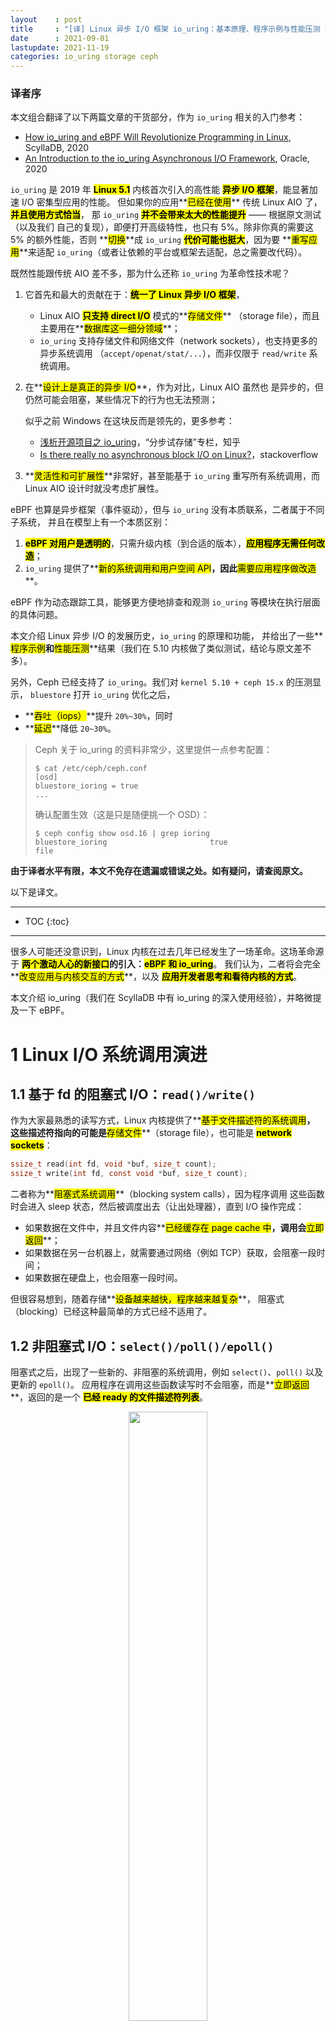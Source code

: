 ```yaml
---
layout    : post
title     : "[译] Linux 异步 I/O 框架 io_uring：基本原理、程序示例与性能压测（2020）"
date      : 2021-09-01
lastupdate: 2021-11-19
categories: io_uring storage ceph
---
```


### 译者序

本文组合翻译了以下两篇文章的干货部分，作为 `io_uring` 相关的入门参考：

* [How io_uring and eBPF Will Revolutionize Programming in Linux](https://thenewstack.io/how-io_uring-and-ebpf-will-revolutionize-programming-in-linux), ScyllaDB, 2020
* [An Introduction to the io_uring Asynchronous I/O Framework](https://medium.com/oracledevs/an-introduction-to-the-io-uring-asynchronous-i-o-framework-fad002d7dfc1), Oracle, 2020

`io_uring` 是 2019 年 **<mark>Linux 5.1</mark>** 内核首次引入的高性能
**<mark>异步 I/O 框架</mark>**，能显著加速 I/O 密集型应用的性能。
但如果你的应用**<mark>已经在使用</mark>** 传统 Linux AIO 了，**<mark>并且使用方式恰当</mark>**，
那 `io_uring` **<mark>并不会带来太大的性能提升</mark>** —— 根据原文测试（以及我们
自己的复现），即便打开高级特性，也只有 5%。除非你真的需要这 5% 的额外性能，否则
**<mark>切换</mark>**成 `io_uring` **<mark>代价可能也挺大</mark>**，因为要
**<mark>重写应用</mark>**来适配 `io_uring`（或者让依赖的平台或框架去适配，总之需要改代码）。

既然性能跟传统 AIO 差不多，那为什么还称 `io_uring` 为革命性技术呢？

1. 它首先和最大的贡献在于：**<mark>统一了 Linux 异步 I/O 框架</mark>**，

    * Linux AIO **<mark>只支持 direct I/O</mark>** 模式的**<mark>存储文件</mark>**
      （storage file），而且主要用在**<mark>数据库这一细分领域</mark>**；
    * `io_uring` 支持存储文件和网络文件（network sockets），也支持更多的异步系统调用
      （`accept/openat/stat/...`），而非仅限于 `read/write` 系统调用。

2. 在**<mark>设计上是真正的异步 I/O</mark>**，作为对比，Linux AIO 虽然也
   是异步的，但仍然可能会阻塞，某些情况下的行为也无法预测；

   似乎之前 Windows 在这块反而是领先的，更多参考：

   * [浅析开源项目之 io_uring](https://zhuanlan.zhihu.com/p/361955546)，“分步试存储”专栏，知乎
   * [Is there really no asynchronous block I/O on Linux?](https://stackoverflow.com/questions/13407542/is-there-really-no-asynchronous-block-i-o-on-linux)，stackoverflow

3. **<mark>灵活性和可扩展性</mark>**非常好，甚至能基于 `io_uring` 重写所有系统调用，而 Linux AIO 设计时就没考虑扩展性。

eBPF 也算是异步框架（事件驱动），但与 `io_uring` 没有本质联系，二者属于不同子系统，
并且在模型上有一个本质区别：

1. **<mark>eBPF 对用户是透明的</mark>**，只需升级内核（到合适的版本），**<mark>应用程序无需任何改造</mark>**；
2. `io_uring` 提供了**<mark>新的系统调用和用户空间 API</mark>**，因此**<mark>需要应用程序做改造</mark>**。

eBPF 作为动态跟踪工具，能够更方便地排查和观测 `io_uring` 等模块在执行层面的具体问题。

本文介绍 Linux 异步 I/O 的发展历史，`io_uring` 的原理和功能，
并给出了一些**<mark>程序示例</mark>**和**<mark>性能压测</mark>**结果（我们在 5.10
内核做了类似测试，结论与原文差不多）。

另外，Ceph 已经支持了 `io_uring`。我们对 `kernel 5.10 + ceph 15.x` 的压测显示，
`bluestore` 打开 `io_uring` 优化之后，

* **<mark>吞吐（iops）</mark>**提升 `20%~30%`，同时
* **<mark>延迟</mark>**降低 `20~30%`。

> Ceph 关于 io_uring 的资料非常少，这里提供一点参考配置：
>
> ```shell
> $ cat /etc/ceph/ceph.conf
> [osd]
> bluestore_ioring = true
> ...
> ```
>
> 确认配置生效（这是只是随便挑一个 OSD）：
>
> ```shell
> $ ceph config show osd.16 | grep ioring
> bluestore_ioring                       true                                            file
> ```

**由于译者水平有限，本文不免存在遗漏或错误之处。如有疑问，请查阅原文。**

以下是译文。

----

* TOC
{:toc}

----

很多人可能还没意识到，Linux 内核在过去几年已经发生了一场革命。这场革命源于
**<mark>两个激动人心的新接口</mark>**的引入：**<mark>eBPF 和 io_uring</mark>**。
我们认为，二者将会完全**<mark>改变应用与内核交互的方式</mark>**，以及
**<mark>应用开发者思考和看待内核的方式</mark>**。

本文介绍 io_uring（我们在 ScyllaDB 中有 io_uring 的深入使用经验），并略微提及一下 eBPF。

# 1 Linux I/O 系统调用演进

## 1.1 基于 fd 的阻塞式 I/O：`read()/write()`

作为大家最熟悉的读写方式，Linux 内核提供了**<mark>基于文件描述符的系统调用</mark>**，
这些描述符指向的可能是**<mark>存储文件</mark>**（storage file），也可能是 **<mark>network sockets</mark>**：

```c
ssize_t read(int fd, void *buf, size_t count);
ssize_t write(int fd, const void *buf, size_t count);
```

二者称为**<mark>阻塞式系统调用</mark>**（blocking system calls），因为程序调用
这些函数时会进入 sleep 状态，然后被调度出去（让出处理器），直到 I/O 操作完成：

* 如果数据在文件中，并且文件内容**<mark>已经缓存在 page cache 中</mark>**，调用会**<mark>立即返回</mark>**；
* 如果数据在另一台机器上，就需要通过网络（例如 TCP）获取，会阻塞一段时间；
* 如果数据在硬盘上，也会阻塞一段时间。

但很容易想到，随着存储**<mark>设备越来越快，程序越来越复杂</mark>**，
阻塞式（blocking）已经这种最简单的方式已经不适用了。

## 1.2 非阻塞式 I/O：`select()/poll()/epoll()`

阻塞式之后，出现了一些新的、非阻塞的系统调用，例如 `select()`、`poll()` 以及更新的 `epoll()`。
应用程序在调用这些函数读写时不会阻塞，而是**<mark>立即返回</mark>**，返回的是一个
**<mark>已经 ready 的文件描述符列表</mark>**。

<p align="center"><img src="/assets/img/intro-to-io-uring/epoll.png" width="50%" height="50%"></p>

但这种方式存在一个致命缺点：**<mark>只支持 network sockets 和 pipes</mark>** ——
`epoll()` 甚至连 storage files 都不支持。

## 1.3 线程池方式

对于 storage I/O，经典的解决思路是 [thread pool](https://en.wikipedia.org/wiki/Thread_pool)：
主线程将 I/O 分发给 worker 线程，后者代替主线程进行阻塞式读写，主线程不会阻塞。

<p align="center"><img src="/assets/img/intro-to-io-uring/thread-pools.png" width="40%" height="40%"></p>

这种方式的问题是**<mark>线程上下文切换开销可能非常大</mark>**，后面性能压测会看到。

## 1.4 Direct I/O（数据库软件）：绕过 page cache

随后出现了更加灵活和强大的方式：**<mark>数据库软件</mark>**（database software）
有时 [<mark>并不想使用操作系统的 page cache</mark>](https://www.scylladb.com/2018/07/26/how-scylla-data-cache-works)，
而是希望打开一个文件后，**<mark>直接从设备读写这个文件</mark>**（direct access to the device）。
这种方式称为**<mark>直接访问</mark>**（direct access）或**<mark>直接 I/O</mark>**（direct I/O），

* 需要指定 **<mark><code>O_DIRECT</code></mark>** flag；
* 需要**<mark>应用自己管理自己的缓存</mark>** —— 这正是数据库软件所希望的；
* 是 **<mark>zero-copy I/O</mark>**，因为应用的缓冲数据直接发送到设备，或者直接从设备读取。

## 1.5 异步 IO（AIO）

前面提到，随着存储设备越来越快，主线程和 worker 线性之间的上下文切换开销占比越来越高。
现在市场上的一些设备，例如 [Intel Optane](https://pcper.com/2018/12/intels-optane-dc-persistent-memory-dimms-push-latency-closer-to-dram)
，**<mark>延迟已经低到和上下文切换一个量级</mark>**（微秒 `us`）。换个方式描述，
更能让我们感受到这种开销：
**<mark>上下文每切换一次，我们就少一次 dispatch I/O 的机会</mark>**。

因此，Linux **<mark>2.6</mark>** 内核引入了异步 I/O（asynchronous I/O）接口，
方便起见，本文简写为 `linux-aio`。AIO **<mark>原理</mark>**是很简单的：

* 用户通过 `io_submit()` 提交 I/O 请求，
* 过一会再调用 `io_getevents()` 来检查哪些 events 已经 ready 了。
* 使程序员**<mark>能编写完全异步的代码</mark>**。

近期，[Linux AIO 甚至支持了](https://lwn.net/Articles/742978/) `epoll()`：也就是说
不仅能提交 storage I/O 请求，还能提交网络 I/O 请求。照这样发展下去，linux-aio
**<mark>似乎能成为一个王者</mark>**。但由于它糟糕的演进之路，这个愿望几乎不可能实现了。
我们从 **<mark>Linus 标志性的激烈言辞中就能略窥一斑</mark>**：

> Reply to: [to support opening files asynchronously](https://lwn.net/Articles/671657/)
>
> *So I think this is ridiculously ugly.*
>
> *AIO is a horrible ad-hoc design, with the main excuse being “other, less
> gifted people, made that design, and we are implementing it for compatibility
> because database people — who seldom have any shred of taste — actually use
> it”.*
>
> — Linus Torvalds (on lwn.net)

首先，作为数据库从业人员，我们想借此机会为我们的没品（lack of taste）向 Linus 道歉。
但更重要的是，我们要进一步解释一下**<mark>为什么 Linus 是对的</mark>**：Linux AIO 确实问题缠身，

1. **<mark>只支持 <code>O_DIRECT</code> 文件</mark>**，因此**<mark>对常规的非数据库应用</mark>**
  （normal, non-database applications）**<mark>几乎是无用的</mark>**；
1. 接口在**<mark>设计时并未考虑扩展性</mark>**。虽然可以扩展 —— 我们也确实这么做了 —— 但每加一个东西都相当复杂；
1. 虽然从**<mark>技术上说接口是非阻塞的</mark>**，但实际上有
  [<mark>很多可能的原因都会导致它阻塞</mark>](https://lwn.net/Articles/724198)，而且引发的方式难以预料。

## 1.6 小结

以上可以清晰地看出 Linux I/O 的演进：

* 最开始是同步（阻塞式）系统调用；
* 然后随着**<mark>实际需求和具体场景</mark>**，不断加入新的异步接口，还要保持与老接口的兼容和协同工作。

另外也看到，在非阻塞式读写的问题上**<mark>并没有形成统一方案</mark>**：

1. Network socket 领域：添加一个异步接口，然后去轮询（poll）请求是否完成（readiness）；
2. Storage I/O 领域：**<mark>只针对某一细分领域</mark>**（数据库）在某一特定时期的需求，添加了一个定制版的异步接口。

**<mark>这就是 Linux I/O 的演进历史</mark>** —— 只着眼当前，出现一个问题就引入一种设计，而并没有多少前瞻性 —— 直到 `io_uring` 的出现。

# 2 `io_uring`

io_uring 来自资深内核开发者 Jens Axboe 的想法，他在 Linux I/O stack 领域颇有研究。
从最早的 patch [aio: support for IO polling](https://lwn.net/ml/linux-fsdevel/20181221192236.12866-9-axboe@kernel.dk)
可以看出，这项工作始于一个很简单的观察：随着设备越来越快，
**<mark>中断驱动（interrupt-driven）模式效率已经低于轮询模式</mark>**
（polling for completions） —— 这也是高性能领域最常见的主题之一。

* `io_uring` 的**<mark>基本逻辑与 linux-aio 是类似的</mark>**：提供两个接口，一个将
  I/O 请求提交到内核，一个从内核接收完成事件。
* 但随着开发深入，它逐渐变成了一个完全不同的接口：设计者开始从源头思考
  **<mark>如何支持完全异步的操作</mark>**。

## 2.1 与 Linux AIO 的不同

`io_uring` 与 `linux-aio` 有着本质的不同：

1. **<mark>在设计上是真正异步的</mark>**（truly asynchronous）。只要
  设置了合适的 flag，它在**<mark>系统调用上下文中就只是将请求放入队列</mark>**，
  不会做其他任何额外的事情，**<mark>保证了应用永远不会阻塞</mark>**。

2. **<mark>支持任何类型的 I/O</mark>**：cached files、direct-access files 甚至 blocking sockets。

    由于设计上就是异步的（async-by-design nature），因此**<mark>无需 poll+read/write 来处理 sockets</mark>**。
    只需提交一个阻塞式读（blocking read），请求完成之后，就会出现在 completion ring。

3. **<mark>灵活、可扩展</mark>**：基于 `io_uring` 甚至能重写（re-implement）Linux 的每个系统调用。

## 2.2 原理及核心数据结构：SQ/CQ/SQE/CQE

每个 io_uring 实例都有**<mark>两个环形队列</mark>**（ring），在内核和应用程序之间共享：

* **<mark>提交队列</mark>**：submission queue (SQ)
* **<mark>完成队列</mark>**：completion queue (CQ)

<p align="center"><img src="/assets/img/intro-to-io-uring/io_uring.png" width="60%" height="60%"></p>

这两个队列：

* 都是**<mark>单生产者、单消费者</mark>**，size 是 2 的幂次；
* 提供**<mark>无锁接口</mark>**（lock-less access interface），内部使用
  **<mark>内存屏障</mark>**做同步（coordinated with memory barriers）。

**<mark>使用方式</mark>**：

* 请求

    * 应用创建 SQ entries (SQE)，更新 SQ tail；
    * 内核消费 SQE，更新 SQ head。

* 完成

    * 内核为完成的一个或多个请求创建 CQ entries (CQE)，更新 CQ tail；
    * 应用消费 CQE，更新 CQ head。
    * 完成事件（completion events）可能以任意顺序到达，到总是与特定的 SQE 相关联的。
    * 消费 CQE 过程无需切换到内核态。

## 2.3 带来的好处

`io_uring` 这种请求方式还有一个好处是：原来需要多次系统调用（读或写），现在变成批处理一次提交。

还记得 Meltdown 漏洞吗？当时我还写了[一篇文章](https://www.scylladb.com/2018/01/07/cost-of-avoiding-a-meltdown/)
解释为什么我们的 Scylla NoSQL 数据库受影响很小：`aio` 已经将我们的 I/O 系统调用批处理化了。

`io_uring` **<mark>将这种批处理能力带给了</mark>** storage I/O 系统调用之外的
**<mark>其他一些系统调用</mark>**，包括：

* `read`
* `write` 
* `send` 
* `recv` 
* `accept` 
* `openat` 
* `stat`
* 专用的一些系统调用，例如 `fallocate`

此外，`io_uring` 使异步 I/O 的使用场景也不再仅限于数据库应用，**<mark>普通的
非数据库应用也能用</mark>**。这一点值得重复一遍：

> 虽然 `io_uring` 与 `aio` 有一些相似之处，但它的**<mark>扩展性和架构是革命性的</mark>**：
> 它**<mark>将异步操作的强大能力带给了所有应用</mark>**（及其开发者），而
> **<mark>不再仅限于是数据库应用这一细分领域</mark>**。

我们的 CTO Avi Kivity 在 the Core C++ 2019 event 上 [有一次关于 async 的分享](https://www.scylladb.com/2020/03/26/avi-kivity-at-core-c-2019)。
核心点包括：**<mark>从延迟上来说</mark>**，

1. 现代多核、多 CPU 设备，其内部本身就是一个基础网络；
2. **<mark>CPU 之间</mark>**是另一个网络；
3. **<mark>CPU 和磁盘 I/O 之间</mark>**又是一个网络。

因此网络编程采用异步是明智的，而现在开发自己的应用也应该考虑异步。
这**<mark>从根本上改变了 Linux 应用的设计方式</mark>**：

* 之前都是一段顺序代码流，需要系统调用时才执行系统调用，
* 现在需要思考一个文件是否 ready，因而自然地引入 event-loop，不断通过共享 buffer 提交请求和接收结果。

## 2.4 三种工作模式

io_uring 实例可工作在三种模式：

1. **<mark>中断驱动模式</mark>**（interrupt driven）

    **<mark>默认模式</mark>**。可通过 io_uring_enter() 提交 I/O 请求，然后直接检查 CQ 状态判断是否完成。

2. **<mark>轮询模式</mark>**（polled）

    Busy-waiting for an I/O completion，而不是通过异步 IRQ（Interrupt Request）接收通知。

    这种模式需要文件系统（如果有）和块设备（block device）支持轮询功能。
    相比中断驱动方式，这种方式延迟更低（[连系统调用都省了](https://www.phoronix.com/scan.php?page=news_item&px=Linux-io_uring-Fast-Efficient)），
    但可能会消耗更多 CPU 资源。

    目前，只有指定了 O_DIRECT flag 打开的文件描述符，才能使用这种模式。当一个读
    或写请求提交给轮询上下文（polled context）之后，应用（application）必须调用
    `io_uring_enter()` 来轮询 CQ 队列，判断请求是否已经完成。

    对一个 io_uring 实例来说，**<mark>不支持混合使用轮询和非轮询模式</mark>**。

3. **<mark>内核轮询模式</mark>**（kernel polled）

   这种模式中，会 **<mark>创建一个内核线程</mark>**（kernel thread）来执行 SQ 的轮询工作。

   使用这种模式的 io_uring 实例， **<mark>应用无需切到到内核态</mark>** 就能触发（issue）I/O 操作。
   通过 SQ 来提交 SQE，以及监控 CQ 的完成状态，应用无需任何系统调用，就能提交和收割 I/O（submit and reap I/Os）。

   如果内核线程的空闲时间超过了用户的配置值，它会通知应用，然后进入 idle 状态。
   这种情况下，应用必须调用 `io_uring_enter()` 来唤醒内核线程。如果 I/O 一直很繁忙，内核线性是不会 sleep 的。

## 2.5 `io_uring` 系统调用 API

有三个：

* `io_uring_setup(2)`
* `io_uring_register(2)`
* `io_uring_enter(2)`

下面展开介绍。完整文档见 [manpage](https://github.com/axboe/liburing/tree/master/man)。

### 2.5.1 `io_uring_setup()`

执行异步 I/O 需要先**<mark>设置上下文</mark>**：

```c
int io_uring_setup(u32 entries, struct io_uring_params *p);
```

这个系统调用

* **<mark>创建一个 SQ 和一个 CQ</mark>**，
* queue size 至少 `entries` 个元素，
* 返回一个文件描述符，随后用于在这个 io_uring 实例上执行操作。

SQ 和 CQ 在应用和内核之间共享，避免了在初始化和完成 I/O 时（initiating and completing I/O）拷贝数据。

参数 p：

* 应用用来配置 io_uring，
* 内核返回的 SQ/CQ 配置信息也通过它带回来。

io_uring_setup() 成功时返回一个文件描述符（fd）。应用随后可以将这个 fd 传给 mmap(2) 系统调用，来
map the submission and completion queues 或者传给 to the io_uring_register() or io_uring_enter() system calls.

### 2.5.2 `io_uring_register()`

注册用于异步 I/O 的**<mark>文件或用户缓冲区</mark>**（files or user buffers）：

```c
int io_uring_register(unsigned int fd, unsigned int opcode, void *arg, unsigned int nr_args);
```

注册文件或用户缓冲区，使内核能**<mark>长时间持有对该文件在内核内部的数据结构引用</mark>**（internal kernel data structures associated with the files），
或创建**<mark>应用内存的长期映射</mark>**（long term mappings of application memory associated with the buffers），
这个操作只会在注册时执行一次，而不是每个 I/O 请求都会处理，因此减少了 
per-I/O overhead。

#### 注册的缓冲区（buffer）性质

* Registered buffers 将会**<mark>被锁定在内存中</mark>**（be locked in memory），并**<mark>计入用户的 RLIMIT_MEMLOCK</mark>** 资源限制。
* 此外，每个 buffer 有 **<mark>1GB 的大小限制</mark>**。
* 当前，buffers 必须是**<mark>匿名、非文件后端的内存</mark>**（anonymous,
  non-file-backed memory），例如 malloc(3) or mmap(2) with the MAP_ANONYMOUS
  flag set 返回的内存。
* Huge pages 也是支持的。整个 huge page 都会被 pin 到内核，即使只用到了其中一部分。
* 已经注册的 buffer 无法调整大小，想调整只能先 unregister，再重新 register 一个新的。

#### 通过 `eventfd()` 订阅 completion 事件

可以用 `eventfd(2)` 订阅 io_uring 实例的 completion events。
将 eventfd 描述符通过这个系统调用注册就行了。

> The credentials of the running application can be registered with io_uring which returns an id associated with
> those credentials. Applications wishing to share a ring between separate
> users/processes can pass in this credential id in the SQE personality field. If
> set, that particular SQE will be issued with these credentials.

### 2.5.3 `io_uring_enter()`

```c
int io_uring_enter(unsigned int fd, unsigned int to_submit, unsigned int min_complete, unsigned int flags, sigset_t *sig);
```

这个系统调用用于初始化和完成（initiate and complete）I/O，使用共享的 SQ 和 CQ。
单次调用同时执行：

1. 提交新的 I/O 请求
2. 等待 I/O 完成

参数：

1. `fd` 是 `io_uring_setup()` 返回的文件描述符；
2. `to_submit` 指定了 SQ 中提交的 I/O 数量；
3. 依据不同模式：

    * 默认模式，如果指定了 `min_complete`，会等待这个数量的 I/O 事件完成再返回；
    * 如果 io_uring 是 polling 模式，这个参数表示：

        1. 0：要求内核返回当前以及完成的所有 events，无阻塞；
        2. 非零：如果有事件完成，内核仍然立即返回；如果没有完成事件，内核会 poll，等待指定的次数完成，或者这个进程的时间片用完。

注意：对于 interrupt driven I/O，**<mark>应用无需进入内核就能检查 CQ 的 event completions</mark>**。

`io_uring_enter()` 支持很多操作，包括：

* Open, close, and stat files
* Read and write into multiple buffers or pre-mapped buffers
* Socket I/O operations
* Synchronize file state
* Asynchronously monitor a set of file descriptors
* Create a timeout linked to a specific operation in the ring
* Attempt to cancel an operation that is currently in flight
* Create I/O chains
* Ordered execution within a chain
* Parallel execution of multiple chains

当这个系统调用返回时，表示一定数量的 SEQ 已经被消费和提交了，此时可以安全的重用队列中的 SEQ。
此时 IO 提交有可能还停留在异步上下文中，即实际上 SQE 可能还没有被提交 —— 不过
用户不用关心这些细节 —— 当随后内核需要使用某个特定的 SQE 时，它已经复制了一份。

## 2.6 高级特性

`io_uring` 提供了一些用于特殊场景的高级特性：

1. **<mark>File registration</mark>**（文件注册）：每次发起一个指定文件描述的操
   作，内核都需要**<mark>花费一些时钟周期</mark>**（cycles）**<mark>将文件描述符映射到内部表示</mark>**。
   对于那些**<mark>针对同一文件进行重复操作</mark>**的场景，`io_uring` 支持**<mark>提前注册这些文件</mark>**，后面直接查找就行了。
2. **<mark>Buffer registration</mark>**（缓冲区注册）：与 file registration 类
   似，direct I/O 场景中，内核需要 map/unmap memory areas。`io_uring` 支持提前
   注册这些缓冲区（buffers）。
3. **<mark>Poll ring</mark>**（轮询环形缓冲区）：对于非常快是设备，处理中断的开
   销是比较大的。`io_uring` 允许用户关闭中断，使用轮询模式。前面“三种工作模式”小节
   也介绍到了这一点。
4. **<mark>Linked operations</mark>**（链接操作）：允许用户发送串联的请求。这两
   个请求同时提交，但后面的会等前面的处理完才开始执行。

## 2.7 用户空间库 `liburing`

[`liburing`](https://github.com/axboe/liburing/) 提供了一个简单的高层 API，
可用于一些基本场景，应用程序避免了直接使用更底层的系统调用。
此外，这个 API 还避免了一些重复操作的代码，如设置 io_uring 实例。

举个例子，在 `io_uring_setup()` 的 manpage 描述中，调用这个系统调用获得一个 ring 文
件描述符之后，应用必须调用 `mmap()` 来这样的逻辑需要一段略长的代码，而用
`liburing` 的话，下面的函数已经将上述流程封装好了：

```c
int io_uring_queue_init(unsigned entries, struct io_uring *ring, unsigned flags);
```

下一节来看两个例子基于 liburing 的例子。

# 3 基于 liburing 的示例应用

编译：

```shell
$ git clone https://github.com/axboe/liburing.git
$ git co -b liburing-2.0 tags/liburing-2.0

$ cd liburing
$ ls examples/
io_uring-cp  io_uring-cp.c  io_uring-test  io_uring-test.c  link-cp  link-cp.c  Makefile  ucontext-cp  ucontext-cp.c

$ make -j4

$ ./examples/io_uring-test <file>
Submitted=4, completed=4, bytes=16384

$ ./examples/link-cp <in-file> <out-file>
```

## 3.1 `io_uring-test`

这个程序使用 4 个 SQE，从输入文件中**<mark>读取最多 16KB 数据</mark>**。

### 源码及注释

为方便看清主要逻辑，忽略了一些错误处理代码，完整代码见
[io_uring-test.c](https://github.com/axboe/liburing/blob/liburing-2.0/examples/io_uring-test.c)。

```c
/* SPDX-License-Identifier: MIT */
/*
 * Simple app that demonstrates how to setup an io_uring interface,
 * submit and complete IO against it, and then tear it down.
 *
 * gcc -Wall -O2 -D_GNU_SOURCE -o io_uring-test io_uring-test.c -luring
 */
#include "liburing.h"

#define QD    4 // io_uring 队列长度

int main(int argc, char *argv[]) {
    int i, fd, pending, done;
    void *buf;

    // 1. 初始化一个 io_uring 实例
    struct io_uring ring;
    ret = io_uring_queue_init(QD,    // 队列长度
                              &ring, // io_uring 实例
                              0);    // flags，0 表示默认配置，例如使用中断驱动模式

    // 2. 打开输入文件，注意这里指定了 O_DIRECT flag，内核轮询模式需要这个 flag，见前面介绍
    fd = open(argv[1], O_RDONLY | O_DIRECT);
    struct stat sb;
    fstat(fd, &sb); // 获取文件信息，例如文件长度，后面会用到

    // 3. 初始化 4 个读缓冲区
    ssize_t fsize = 0;             // 程序的最大读取长度
    struct iovec *iovecs = calloc(QD, sizeof(struct iovec));
    for (i = 0; i < QD; i++) {
        if (posix_memalign(&buf, 4096, 4096))
            return 1;
        iovecs[i].iov_base = buf;  // 起始地址
        iovecs[i].iov_len = 4096;  // 缓冲区大小
        fsize += 4096;
    }

    // 4. 依次准备 4 个 SQE 读请求，指定将随后读入的数据写入 iovecs 
    struct io_uring_sqe *sqe;
    offset = 0;
    i = 0;
    do {
        sqe = io_uring_get_sqe(&ring);  // 获取可用 SQE
        io_uring_prep_readv(sqe,        // 用这个 SQE 准备一个待提交的 read 操作
                            fd,         // 从 fd 打开的文件中读取数据
                            &iovecs[i], // iovec 地址，读到的数据写入 iovec 缓冲区
                            1,          // iovec 数量
                            offset);    // 读取操作的起始地址偏移量
        offset += iovecs[i].iov_len;    // 更新偏移量，下次使用
        i++;

        if (offset > sb.st_size)        // 如果超出了文件大小，停止准备后面的 SQE
            break;
    } while (1);

    // 5. 提交 SQE 读请求
    ret = io_uring_submit(&ring);       // 4 个 SQE 一次提交，返回提交成功的 SQE 数量
    if (ret < 0) {
        fprintf(stderr, "io_uring_submit: %s\n", strerror(-ret));
        return 1;
    } else if (ret != i) {
        fprintf(stderr, "io_uring_submit submitted less %d\n", ret);
        return 1;
    }

    // 6. 等待读请求完成（CQE）
    struct io_uring_cqe *cqe;
    done = 0;
    pending = ret;
    fsize = 0;
    for (i = 0; i < pending; i++) {
        io_uring_wait_cqe(&ring, &cqe);  // 等待系统返回一个读完成事件
        done++;

        if (cqe->res != 4096 && cqe->res + fsize != sb.st_size) {
            fprintf(stderr, "ret=%d, wanted 4096\n", cqe->res);
        }

        fsize += cqe->res;
        io_uring_cqe_seen(&ring, cqe);   // 更新 io_uring 实例的完成队列
    }

    // 7. 打印统计信息
    printf("Submitted=%d, completed=%d, bytes=%lu\n", pending, done, (unsigned long) fsize);

    // 8. 清理工作
    close(fd);
    io_uring_queue_exit(&ring);
    return 0;
}
```

### 其他说明

代码中已经添加了注释，这里再解释几点：

* 每个 SQE 都执行一个 allocated buffer，后者是用 `iovec` 结构描述的；
* 第 3 & 4 步：初始化所有 SQE，用于接下来的 `IORING_OP_READV` 操作，后者
  **<mark>提供了 <code>readv(2)</code> 系统调用的异步接口</mark>**。
* 操作完成之后，这个 SQE iovec buffer 中存放的是相关 `readv` 操作的结果；
* 接下来调用 `io_uring_wait_cqe()` 来 reap CQE，并通过 `cqe->res` 字段验证读取的字节数；
* `io_uring_cqe_seen()` 通知内核这个 CQE 已经被消费了。

## 3.2 `link-cp`

link-cp 使用 io_uring 高级特性 SQE chaining 特性来复制文件。

### I/O chain

io_uring 支持创建 I/O chain。一个 chain 内的 I/O 是顺序执行的，多个 I/O chain 可以并行执行。

`io_uring_enter()` manpage 中对 `IOSQE_IO_LINK` 有 [详细解释](https://www.mankier.com/2/io_uring_enter#Description-IOSQE_IO_LINK)：

> When this flag is specified, it forms a link with the next SQE in the
> submission ring. That next SQE will not be started before this one completes.
> This, in effect, forms a chain of SQEs, which can be arbitrarily long. The tail
> of the chain is denoted by the first SQE that does not have this flag set. This
> flag has no effect on previous SQE submissions, nor does it impact SQEs that
> are outside of the chain tail. This means that multiple chains can be executing
> in parallel, or chains and individual SQEs. Only members inside the chain are
> serialized. A chain of SQEs will be broken, if any request in that chain ends
> in error. io_uring considers any unexpected result an error. This means that,
> eg, a short read will also terminate the remainder of the chain. If a chain of
> SQE links is broken, the remaining unstarted part of the chain will be
> terminated and completed with -ECANCELED as the error code. Available since
> 5.3.

为实现复制文件功能，link-cp 创建一个长度为 2 的 SQE chain。

* 第一个 SQE 是一个读请求，将数据从输入文件读到 buffer；
* 第二个请求，与第一个请求是 linked，是一个写请求，将数据从 buffer 写入输出文件。

### 源码及注释

```c
/* SPDX-License-Identifier: MIT */
/*
 * Very basic proof-of-concept for doing a copy with linked SQEs. Needs a
 * bit of error handling and short read love.
 */
#include "liburing.h"

#define QD    64         // io_uring 队列长度
#define BS    (32*1024)

struct io_data {
    size_t offset;
    int index;
    struct iovec iov;
};

static int infd, outfd;
static unsigned inflight;

// 创建一个 read->write SQE chain
static void queue_rw_pair(struct io_uring *ring, off_t size, off_t offset) {
    struct io_uring_sqe *sqe;
    struct io_data *data;
    void *ptr;

    ptr = malloc(size + sizeof(*data));
    data = ptr + size;
    data->index = 0;
    data->offset = offset;
    data->iov.iov_base = ptr;
    data->iov.iov_len = size;

    sqe = io_uring_get_sqe(ring);                            // 获取可用 SQE
    io_uring_prep_readv(sqe, infd, &data->iov, 1, offset);   // 准备 read 请求
    sqe->flags |= IOSQE_IO_LINK;                             // 设置为 LINK 模式
    io_uring_sqe_set_data(sqe, data);                        // 设置 data

    sqe = io_uring_get_sqe(ring);                            // 获取另一个可用 SQE
    io_uring_prep_writev(sqe, outfd, &data->iov, 1, offset); // 准备 write 请求
    io_uring_sqe_set_data(sqe, data);                        // 设置 data
}

// 处理完成（completion）事件：释放 SQE 的内存缓冲区，通知内核已经消费了 CQE。
static int handle_cqe(struct io_uring *ring, struct io_uring_cqe *cqe) {
    struct io_data *data = io_uring_cqe_get_data(cqe);       // 获取 CQE
    data->index++;

    if (cqe->res < 0) {
        if (cqe->res == -ECANCELED) {
            queue_rw_pair(ring, BS, data->offset);
            inflight += 2;
        } else {
            printf("cqe error: %s\n", strerror(cqe->res));
            ret = 1;
        }
    }

    if (data->index == 2) {        // read->write chain 完成，释放缓冲区内存
        void *ptr = (void *) data - data->iov.iov_len;
        free(ptr);
    }

    io_uring_cqe_seen(ring, cqe);  // 通知内核已经消费了 CQE 事件
    return ret;
}

static int copy_file(struct io_uring *ring, off_t insize) {
    struct io_uring_cqe *cqe;
    size_t this_size;
    off_t offset;

    offset = 0;
    while (insize) {                      // 数据还没处理完
        int has_inflight = inflight;      // 当前正在进行中的 SQE 数量
        int depth;  // SQE 阈值，当前进行中的 SQE 数量（inflight）超过这个值之后，需要阻塞等待 CQE 完成

        while (insize && inflight < QD) { // 数据还没处理完，io_uring 队列也还没用完
            this_size = BS;
            if (this_size > insize)       // 最后一段数据不足 BS 大小
                this_size = insize;

            queue_rw_pair(ring, this_size, offset); // 创建一个 read->write chain，占用两个 SQE
            offset += this_size;
            insize -= this_size;
            inflight += 2;                // 正在进行中的 SQE 数量 +2
        }

        if (has_inflight != inflight)     // 如果有新创建的 SQE，
            io_uring_submit(ring);        // 就提交给内核

        if (insize)                       // 如果还有 data 等待处理，
            depth = QD;                   // 阈值设置 SQ 的队列长度，即 SQ 队列用完才开始阻塞等待 CQE；
        else                              // data 处理已经全部提交，
            depth = 1;                    // 阈值设置为 1，即只要还有 SQE 未完成，就阻塞等待 CQE

        // 下面这个 while 只有 SQ 队列用完或 data 全部提交之后才会执行到
        while (inflight >= depth) {       // 如果所有 SQE 都已经用完，或者所有 data read->write 请求都已经提交
            io_uring_wait_cqe(ring, &cqe);// 等待内核 completion 事件
            handle_cqe(ring, cqe);        // 处理 completion 事件：释放 SQE 内存缓冲区，通知内核 CQE 已消费
            inflight--;                   // 正在进行中的 SQE 数量 -1
        }
    }

    return 0;
}

static int setup_context(unsigned entries, struct io_uring *ring) {
    io_uring_queue_init(entries, ring, 0);
    return 0;
}

static int get_file_size(int fd, off_t *size) {
    struct stat st;

    if (fstat(fd, &st) < 0)
        return -1;
    if (S_ISREG(st.st_mode)) {
        *size = st.st_size;
        return 0;
    } else if (S_ISBLK(st.st_mode)) {
        unsigned long long bytes;

        if (ioctl(fd, BLKGETSIZE64, &bytes) != 0)
            return -1;

        *size = bytes;
        return 0;
    }

    return -1;
}

int main(int argc, char *argv[]) {
    struct io_uring ring;
    off_t insize;
    int ret;

    infd = open(argv[1], O_RDONLY);
    outfd = open(argv[2], O_WRONLY | O_CREAT | O_TRUNC, 0644);

    if (setup_context(QD, &ring))
        return 1;
    if (get_file_size(infd, &insize))
        return 1;

    ret = copy_file(&ring, insize);

    close(infd);
    close(outfd);
    io_uring_queue_exit(&ring);
    return ret;
}
```

### 其他说明

代码中实现了三个函数：

1. `copy_file()`：高层复制循环逻辑；它会调用 `queue_rw_pair(ring, this_size, offset)` 来构造 SQE pair；
  并通过一次 `io_uring_submit()` 调用将所有构建的 SQE pair 提交。

   这个函数维护了一个最大 DQ 数量的 inflight SQE，只要数据 copy 还在进行中；否则，即数据已经全部读取完成，就开始等待和收割所有的 CQE。

1. `queue_rw_pair()` 构造一个 read-write SQE pair.

   read SQE 的 `IOSQE_IO_LINK` flag 表示开始一个 chain，write SQE 不用设置这个 flag，标志着这个 chain 的结束。
    用户 data 字段设置为同一个 data 描述符，并且在随后的 completion 处理中会用到。


2. `handle_cqe()` 从 CQE 中提取之前由  `queue_rw_pair()` 保存的 data 描述符，并在描述符中记录处理进展（index）。

   如果之前请求被取消，它还会重新提交 read-write pair。

   一个 CQE pair 的两个 member 都处理完成之后（`index==2`），释放共享的 data descriptor。
   最后通知内核这个 CQE 已经被消费。

# 4 `io_uring` 性能压测（基于 `fio`）

**<mark>对于已经在使用 linux-aio 的应用</mark>**，例如 ScyllaDB，
**<mark>不要期望换成 io_uring 之后能获得大幅的性能提升</mark>**，这是因为：
`io_uring` 性能相关的底层机制与 `linux-aio` 并无本质不同（都是异步提交，轮询结果）。

在此，本文也希望使读者明白：`io_uring` **<mark>首先和最重要的贡献</mark>**在于：
**<mark>将 linux-aio 的所有优良特性带给了普罗大众</mark>**（而非局限于数据库这样的细分领域）。

## 4.1 测试环境

本节使用 `fio` 测试 4 种模式：

1. synchronous reads
1. `posix-aio` (implemented as a thread pool)
1. `linux-aio`
1. `io_uring`

硬件：

* NVMe 存储设备，物理极限能打到 **<mark>3.5M IOPS</mark>**。
* 8 核处理器

## 4.2 场景一：direct I/O `1KB` 随机读（绕过 page cache）

第一组测试中，我们希望所有的读请求都能**<mark>命中存储设备</mark>**（all reads
to hit the storage），**<mark>完全绕开操作系统的页缓存</mark>**（page cache）。

测试配置：

* 8 个 CPU 执行 72 `fio` job，
* 每个 job 随机读取 4 个文件，
* `iodepth=8`（number of I/O units to keep in flight against the file.）。

这种配置**<mark>保证了 CPU 处于饱和状态</mark>**，便于观察 I/O 性能。
如果 CPU 数量足够多，那每组测试都可能会打满设备带宽，结果对 I/O 压测就没意义了。

<p align="center">表 1. Direct I/O（绕过系统页缓存）：1KB 随机读，CPU 100% 下的 I/O 性能</p>

<table width="100%">
<tbody>
<tr>
<td style="text-align: center;"><strong>backend</strong></td>
<td style="text-align: right;"><strong>IOPS</strong></td>
<td style="text-align: right;"><strong>context switches</strong></td>
<td style="text-align: right;"><strong>IOPS ±% vs io_uring</strong></td>
</tr>
<tr>
<td style="text-align: center;">sync</td>
<td style="text-align: right;">814,000</td>
<td style="text-align: right;">27,625,004</td>
<td style="text-align: right;"><span style="color: #ff0000;"><strong>-42.6%</strong></span></td>
</tr>
<tr>
<td style="text-align: center;">posix-aio (thread pool)</td>
<td style="text-align: right;">433,000</td>
<td style="text-align: right;">64,112,335</td>
<td style="text-align: right;"><span style="color: #ff0000;"><strong>-69.4%</strong></span></td>
</tr>
<tr>
<td style="text-align: center;">linux-aio</td>
<td style="text-align: right;">1,322,000</td>
<td style="text-align: right;">10,114,149</td>
<td style="text-align: right;"><span style="color: #ff0000;"><strong>-6.7%</strong></span></td>
</tr>
<tr>
<td style="text-align: center;">io_uring (basic)</td>
<td style="text-align: right;">1,417,000</td>
<td style="text-align: right;">11,309,574</td>
<td style="text-align: right;"><strong>—</strong></td>
</tr>
<tr>
<td style="text-align: center;">io_uring (enhanced)</td>
<td style="text-align: right;">1,486,000</td>
<td style="text-align: right;">11,483,468</td>
<td style="text-align: right;"><span style="color: #008000;"><strong>4.9%</strong></span></td>
</tr>
</tbody>
</table>

<p align="center"><img src="/assets/img/intro-to-io-uring/benchmark-1.png" width="65%" height="65%"></p>

几点分析：

1. `io_uring` 相比 `linux-aio` 确实有一定提升，但并非革命性的。
1. 开启高级特性，例如 buffer & file registration 之后性能有进一步提升 —— 但也还
   没有到为了这些性能而重写整个应用的地步，除非你是搞数据库研发，想榨取硬件的最后一分性能。
1. `io_uring` and `linux-aio` **<mark>都比同步 read 接口快 2 倍，而后者又比 posix-aio 快 2 倍</mark>** ——
   初看有点差异。但看看**<mark>上下文切换次数</mark>**，就不难理解为什么 posix-aio 这么慢了。

    * 同步 read 性能差是因为：在这种没有 page cache 的情况下，
      **<mark>每次 read 系统调用都会阻塞，因此就会涉及一次上下文切换</mark>**。
    * `posix-aio` 性能更差是因为：不仅内核和应用程序之间要频繁上下文切换，线程池的**<mark>多个线程之间也在频繁切换</mark>**。

## 4.2 场景二：buffered I/O `1KB` 随机读（数据提前加载到内存，100% hot cache）

第二组测试 buffered I/O：

1. 将文件数据提前加载到内存，然后再测随机读。

    * 由于**<mark>数据全部在 page cache</mark>**，因此**<mark>同步 read 永远不会阻塞</mark>**。
    * 这种场景下，我们预期**<mark>同步读和 io_uring 的性能差距不大（都是最好的）</mark>**。

2. 其他测试条件不变。

<p align="center">表 2. Buffered I/O（数据全部来自 page cache，<mark>100% hot cache</mark>）：1KB 随机读，100% CPU 下的 I/O 性能</p>

<table width="100%">
<tbody>
<tr>
<td><strong>Backend</strong></td>
<td style="text-align: right;"><strong>IOPS</strong></td>
<td style="text-align: right;"><strong>context switches</strong></td>
<td style="text-align: right;"><strong>IOPS ±% vs io_uring</strong></td>
</tr>
<tr>
<td>sync</td>
<td style="text-align: right;">4,906,000</td>
<td style="text-align: right;"> 105,797</td>
<td style="text-align: right;"><span style="color: #ff0000;"><strong>-2.3%</strong></span></td>
</tr>
<tr>
<td>posix-aio (thread pool)</td>
<td style="text-align: right;">1,070,000</td>
<td style="text-align: right;">114,791,187</td>
<td style="text-align: right;"><span style="color: #ff0000;"><strong>-78.7%</strong></span></td>
</tr>
<tr>
<td>linux-aio</td>
<td style="text-align: right;">4,127,000</td>
<td style="text-align: right;">105,052</td>
<td style="text-align: right;"><span style="color: #ff0000;"><strong>-17.9%</strong></span></td>
</tr>
<tr>
<td>io_uring</td>
<td style="text-align: right;">5,024,000</td>
<td style="text-align: right;">106,683</td>
<td style="text-align: right;"><strong>—</strong></td>
</tr>
</tbody>
</table>

<p align="center"><img src="/assets/img/intro-to-io-uring/benchmark-2.png" width="65%" height="65%"></p>

结果分析：

1. 同步读和 `io_uring` 性能差距确实很小，二者都是最好的。

   但注意，**<mark>实际的应用</mark>**不可能一直 100% 时间执行 IO 操作，因此
   基于同步读的真实应用性能**<mark>还是要比基于 io_uring 要差的</mark>**，因为 io_uring 会将多个系统调用批处理化。

2. `posix-aio` 性能最差，直接原因是**<mark>上下文切换次数太多</mark>**，这也和场景相关：
   在这种 **<mark>CPU 饱和的情况下</mark>**，它的线程池反而是累赘，会完全拖慢性能。

3. `linux-aio` 并**<mark>不是针对 buffered I/O 设计的</mark>**，在这种 page cache 直接返回的场景，
   它的**<mark>异步接口反而会造成性能损失</mark>** —— 将操作分
   为 dispatch 和 consume 两步不但没有性能收益，反而有额外开销。

## 4.3 性能测试小结

最后再次提醒，本节是极端应用/场景（**<mark>100% CPU + 100% cache miss/hit</mark>**）测试，
真实应用的行为通常处于同步读和异步读之间：时而一些阻塞操作，时而一些非阻塞操作。
但不管怎么说，用了 io_uring 之后，用户就无需担心同步和异步各占多少比例了，因为它**<mark>在任何场景下都表现良好</mark>**。

1. 如果操作是非阻塞的，`io_uring` 不会有额外开销；
2. 如果操作是阻塞式的，也没关系，`io_uring` 是完全异步的，并且不依赖线程池或昂贵的上下文切换来实现这种异步能力；

本文测试的都是随机读，但对**<mark>其他类型的操作</mark>**，`io_uring` 表现也是非常良好的。例如：

1. 打开/关闭文件
2. 设置定时器
3. 通过 network sockets 传输数据

而且**<mark>使用的是同一套 io_uring 接口</mark>**。

## 4.4 ScyllaDB 与 io_uring

Scylla 重度依赖 direct I/O，从一开始就使用 `linux-aio`。
在我们转向 `io_uring` 的过程中，最开始测试显示对某些 workloads，能取得 50% 以上的性能提升。
但**<mark>深入研究之后发现</mark>**，这是因为我们**<mark>之前的 linux-aio 用的不够好</mark>**。
这也揭示了一个**<mark>经常被忽视的事实</mark>**：获得高性能没有那么难（前提是你得弄对了）。
在对比 `io_uring` 和 `linux-aio` 应用之后，我们**<mark>很快改进了一版，二者的性能差距就消失了</mark>**。
但坦率地说，解决这个问题**<mark>需要一些工作量</mark>**，因为要改动一个已经使用
了很多年的基于 `linux-aio` 的接口。而对 `io_uring` 应用来说，做类似的改动是轻而
易举的。

以上只是一个场景，`io_uring` 相比 `linux-aio` 的**<mark>优势</mark>**是能应用于 file I/O 之外的场景。
此外，它还自带了特殊的 [高性能](https://www.p99conf.io/) 接口，例如
buffer registration、file registration、轮询模式等等。

启用 `io_uring` 高级特性之后，我们看到性能确实有提升：Intel Optane 设备，单个
CPU  读取 512 字节，观察到 5% 的性能提升。与 表 1 & 2 对得上。虽然 5% 的提升
看上去不是太大，但对于希望压榨出硬件所有性能的数据库来说，还是非常宝贵的。

<table width="100%">
 <tbody>
   <tr>
   <td style="vertical-align: top; width: 50%;">
   <mark>linux-aio:</mark>
     <p>
     Throughput         :      330 MB/s<br>
     Lat average        :     1549 usec<br>
     Lat quantile=  0.5 :     1547 usec<br>
     Lat quantile= 0.95 :     1694 usec<br>
     Lat quantile= 0.99 :     1703 usec<br>
     Lat quantile=0.999 :     1950 usec<br>
     Lat max            :     2177 usec
     </p>
   </td>
   <td style="vertical-align: top; width: 50%;">

   <mark>io_uring, with buffer and file registration and poll:</mark>
   
     <p>
     Throughput         :      346 MB/s<br>
     Lat average        :     1470 usec<br>
     Lat quantile= 0.5  :     1468 usec<br>
     Lat quantile= 0.95 :     1558 usec<br>
     Lat quantile= 0.99 :     1613 usec<br>
     Lat quantile=0.999 :     1674 usec<br>
     Lat max            :     1829 usec
     </p>
   </td>
   </tr>
   <tr>
   <td colspan="2">使用 1 个 CPU 从 Intel Optane 设备读取 512 字节。1000 并发请求。linux-aio 和 io_uring basic interface 性能差异很小。
   但启用 io_uring 高级特性后，有 5% 的性能差距。</td>
   </tr>
 </tbody>
</table>

# 5 eBPF

eBPF 也是一个**<mark>事件驱动框架</mark>**（因此也是异步的），允许用户空间程序动态向内核注入字节码，主要有两个使用场景：

1. Networking：[本站](https://arthurchiao.art) 已经有相当多的文章
2. Tracing & Observability：例如 [bcc](https://github.com/iovisor/bcc) 等工具

eBPF 在内核  4.9 首次引入，4.19 以后功能已经很强大。更多关于 eBPF 的演进信息，可参考：
[<mark>（译）大规模微服务利器：eBPF + Kubernetes（KubeCon, 2020）</mark>]({% link _posts/2020-09-06-ebpf-and-k8s-zh.md %})。

谈到与 io_uring 的结合，就是用 bcc 之类的工具跟踪一些 I/O 相关的内核函数，例如：

1. Trace how much time an application spends sleeping, and what led to those sleeps. (`wakeuptime`)
1. Find all programs in the system that reached a particular place in the code (`trace`)
1. Analyze network TCP throughput aggregated by subnet (`tcpsubnet`)
1. Measure how much time the kernel spent processing softirqs (`softirqs`)
1. Capture information about all short-lived files, where they come from, and for how long they were opened (`filelife`)

# 6 结束语

`io_uring` 和 eBPF 这两大特性**<mark>将给 Linux 编程带来革命性的变化</mark>**。
有了这两个特性的加持，开发者就能更充分地利用 [Amazon i3en meganode systems](https://www.scylladb.com/2019/05/28/aws-new-i3en-meganode)
之类的多核/多处理器系统，以及 [Intel Optane 持久存储](https://www.scylladb.com/2017/09/27/intel-optane-scylla-providing-speed-memory-database-persistency)
之类的 `us` 级延迟存储设备。

# 参考资料

* [Efficient IO with io_uring](https://kernel.dk/io_uring.pdf), pdf
* [Ringing in a new asynchronous I/O API](https://lwn.net/Articles/776703/), lwn.net
* [The rapid growth of io_uring](https://lwn.net/Articles/810414/), lwn.net
* [System call API](https://github.com/axboe/liburing/tree/master/man), manpage
